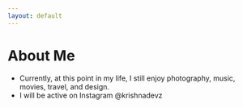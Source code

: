 ```yaml
---
layout: default
---
```


# About Me 

* Currently, at this point in my life, I still enjoy photography, music, movies, travel, and design.
* I will be active on Instagram @krishnadevz



